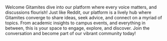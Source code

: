 Welcome Gitamites dive into our platform where every voice matters, and discussions flourish! Just like Reddit, our platform is a lively hub where Gitamites converge to share ideas, seek advice, and connect on a myriad of topics. From academic insights to campus events, and everything in between, this is your space to engage, explore, and discover. Join the conversation and become part of our vibrant community today!
